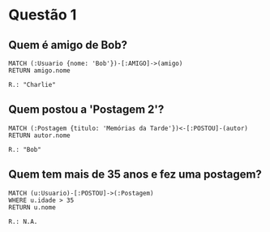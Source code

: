 # Questão 1
## Quem é amigo de Bob?

    MATCH (:Usuario {nome: 'Bob'})-[:AMIGO]->(amigo)
    RETURN amigo.nome

    R.: "Charlie"
## Quem postou a 'Postagem 2'?

    MATCH (:Postagem {titulo: 'Memórias da Tarde'})<-[:POSTOU]-(autor)
    RETURN autor.nome

    R.: "Bob"
##  Quem tem mais de 35 anos e fez uma postagem?

    MATCH (u:Usuario)-[:POSTOU]->(:Postagem)
    WHERE u.idade > 35
    RETURN u.nome

    R.: N.A.